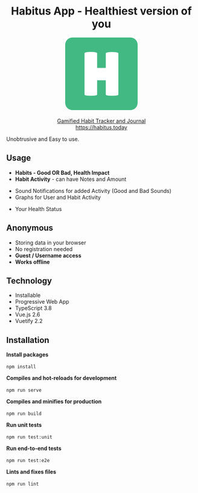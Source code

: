 <h1 align="center">Habitus App - Healthiest version of you</h1>
<p align="center">
  <a href="https://habitus.today"><img src="public/img/icons/logo.png"  alt="Habitus Logo" /></a>
  <br />
  <br />
  <a href="https://habitus.today">Gamified Habit Tracker and Journal</a>
  <br />
  <a href="https://habitus.today">https://habitus.today</a>
</p>

Unobtrusive and Easy to use.

## Usage

- **Habits - Good OR Bad, Health Impact**
- **Habit Activity** - can have Notes and Amount

* Sound Notifications for added Activity (Good and Bad Sounds)
* Graphs for User and Habit Activity

- Your Health Status

## Anonymous

- Storing data in your browser
- No registration needed
- **Guest / Username access**
- **Works offline**

## Technology

- Installable
- Progressive Web App
- TypeScript 3.8
- Vue.js 2.6
- Vuetify 2.2

## Installation

**Install packages**

`npm install`

**Compiles and hot-reloads for development**

`npm run serve`

**Compiles and minifies for production**

`npm run build`

**Run unit tests**

`npm run test:unit`

**Run end-to-end tests**

`npm run test:e2e`

**Lints and fixes files**

`npm run lint`

